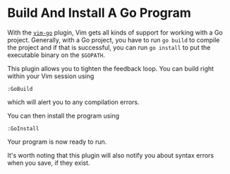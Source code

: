 # Build And Install A Go Program

With the [`vim-go`](https://github.com/fatih/vim-go) plugin, Vim gets all
kinds of support for working with a Go project. Generally, with a Go
project, you have to run `go build` to compile the project and if that is
successful, you can run `go install` to put the executable binary on the
`$GOPATH`.

This plugin allows you to tighten the feedback loop. You can build right
within your Vim session using

```
:GoBuild
```

which will alert you to any compilation errors.

You can then install the program using

```
:GoInstall
```

Your program is now ready to run.

It's worth noting that this plugin will also notify you about syntax errors
when you save, if they exist.

